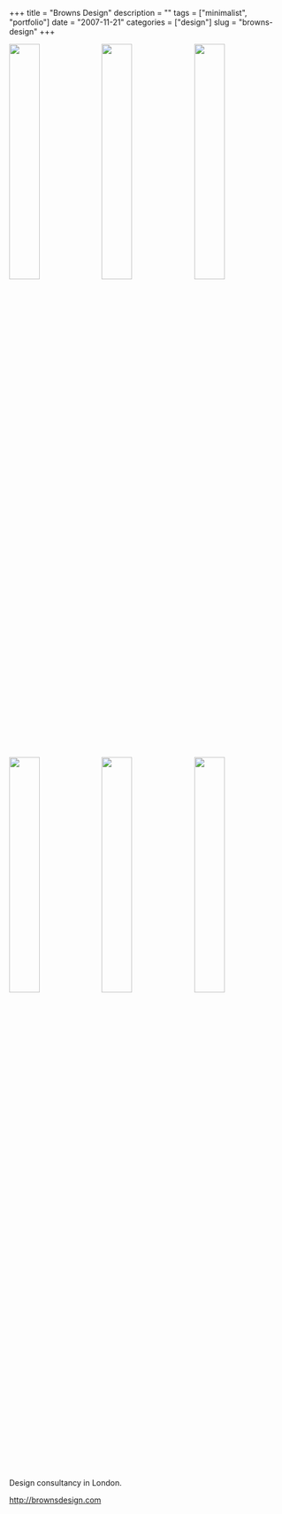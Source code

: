 +++
title = "Browns Design"
description = ""
tags = ["minimalist", "portfolio"]
date = "2007-11-21"
categories = ["design"]
slug = "browns-design"
+++


<div id="screens-thumbs" class="clearfix mt1-5">
<a href="/media/design/brownsdesign-1.jpg" class="group" rel="group"><img src="/media/design/brownsdesign-1.png" alt="" class="thumb" style="width: 33%; max-width: 33%;padding: 0 1px 1px 0" /></a><a href="/media/design/brownsdesign-2.jpg" class="group" rel="group"><img src="/media/design/brownsdesign-2.png" alt="" class="thumb" style="width: 33%; max-width: 33%;padding: 0 1px 1px 0" /></a><a href="/media/design/brownsdesign-3.jpg" class="group" rel="group"><img src="/media/design/brownsdesign-3.png" alt="" class="thumb" style="width: 33%; max-width: 33%;padding: 0 1px 1px 0" /></a><a href="/media/design/brownsdesign-4.jpg" class="group" rel="group"><img src="/media/design/brownsdesign-4.png" alt="" class="thumb" style="width: 33%; max-width: 33%;padding: 0 1px 1px 0" /></a><a href="/media/design/brownsdesign-5.jpg" class="group" rel="group"><img src="/media/design/brownsdesign-5.png" alt="" class="thumb" style="width: 33%; max-width: 33%;padding: 0 1px 1px 0" /></a><a href="/media/design/brownsdesign-6.jpg" class="group" rel="group"><img src="/media/design/brownsdesign-6.png" alt="" class="thumb" style="width: 33%; max-width: 33%;padding: 0 1px 1px 0" /></a>
</div>   
<p>Design consultancy in London.</p>
<p><a href="http://brownsdesign.com/">http://brownsdesign.com</a></p>  
